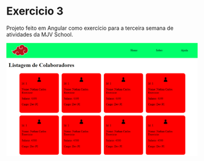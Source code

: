 # Exercicio 3
Projeto feito em Angular como exercício para a terceira semana de atividades da MJV School.

<img src="./.github/exercicio3.png">
